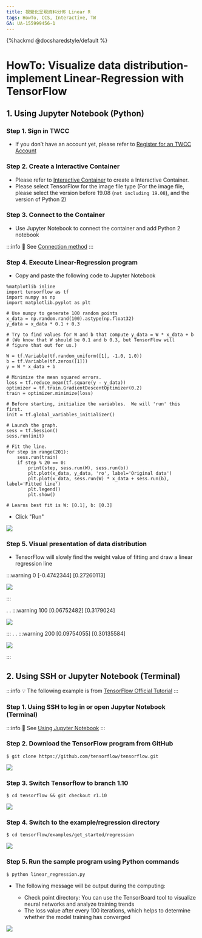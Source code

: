 ```yaml
---
title: 視覺化呈現資料分佈 Linear R
tags: HowTo, CCS, Interactive, TW
GA: UA-155999456-1
---
```


{%hackmd @docsharedstyle/default %}

# HowTo: Visualize data distribution-implement Linear-Regression with TensorFlow


## 1. Using Jupyter Notebook (Python)

### Step 1. Sign in TWCC

- If you don’t have an account yet, please refer to [Register for an TWCC Account](https://www.twcc.ai/doc?page=register_account)

### Step 2.  Create a Interactive Container

- Please refer to [Interactive Container](https://www.twcc.ai/doc?page=container#建立開發型容器) to create a Interactive Container.
- Please select TensorFlow for the image file type (For the image file, please select the version before 19.08 (`not including 19.08`), and the version of Python 2)


### Step 3. Connect to the Container

- Use Jupyter Notebook to connect the container and add Python 2 notebook

:::info
:book: See [Connection method](https://www.twcc.ai/doc?page=container#連線使用方式)
:::


### Step 4. Execute Linear-Regression program

- Copy and paste the following code to Jupyter Notebook

```python=
%matplotlib inline
import tensorflow as tf
import numpy as np
import matplotlib.pyplot as plt

# Use numpy to generate 100 random points
x_data = np.random.rand(100).astype(np.float32)
y_data = x_data * 0.1 + 0.3

# Try to find values for W and b that compute y_data = W * x_data + b
# (We know that W should be 0.1 and b 0.3, but TensorFlow will
# figure that out for us.)

W = tf.Variable(tf.random_uniform([1], -1.0, 1.0))
b = tf.Variable(tf.zeros([1]))
y = W * x_data + b

# Minimize the mean squared errors.
loss = tf.reduce_mean(tf.square(y - y_data))
optimizer = tf.train.GradientDescentOptimizer(0.2)
train = optimizer.minimize(loss)

# Before starting, initialize the variables.  We will 'run' this first.
init = tf.global_variables_initializer()

# Launch the graph.
sess = tf.Session()
sess.run(init)

# Fit the line.
for step in range(201):
    sess.run(train)
    if step % 20 == 0:
        print(step, sess.run(W), sess.run(b))
        plt.plot(x_data, y_data, 'ro', label='Original data')
        plt.plot(x_data, sess.run(W) * x_data + sess.run(b), label='Fitted line')
        plt.legend()
        plt.show()

# Learns best fit is W: [0.1], b: [0.3]
```

- Click "Run"

![](https://cos.twcc.ai/SYS-MANUAL/uploads/upload_d7aa8421020677a326adb22f508f0ef4.png)



### Step 5. Visual presentation of data distribution

- TensorFlow will slowly find the weight value of fitting and draw a linear regression line

:::warning
0 [-0.4742344] [0.27260113]

![](https://cos.twcc.ai/SYS-MANUAL/uploads/upload_8357da47a196fdb6c9d266d3c126c044.png)

:::

.
.
:::warning
100 [0.06752482] [0.3179024]

![](https://cos.twcc.ai/SYS-MANUAL/uploads/upload_ca75388d778df3563dde352580e55d48.png)



:::
.
.
:::warning
200 [0.09754055] [0.30135584]

![](https://cos.twcc.ai/SYS-MANUAL/uploads/upload_eee3d4e02db8e5cc405b7abcbd1669aa.png)

:::


## 2. Using SSH or Jupyter Notebook (Terminal)

:::info
:bulb: The following example is from [TensorFlow Official Tutorial](https://www.tensorflow.org/api_guides/python/regression_examples)
:::

### Step 1. Using SSH to log in or open Jupyter Notebook (Terminal)

:::info
:book: See [Using Jupyter Notebook](https://www.twcc.ai/doc?page=container#使用-Jupyter-Notebook)
:::

### Step 2. Download the TensorFlow program from GitHub

```bash=
$ git clone https://github.com/tensorflow/tensorflow.git
```

![](https://cos.twcc.ai/SYS-MANUAL/uploads/upload_94baa375f655c1c8a10cecd3ca0c0d4b.png)


### Step 3. Switch Tensorflow to branch 1.10

```bash=
$ cd tensorflow && git checkout r1.10
```
![](https://cos.twcc.ai/SYS-MANUAL/uploads/upload_6b54848bfd66229b4d336c2a804a4584.png)



### Step 4. Switch to the example/regression directory

```bash=
$ cd tensorflow/examples/get_started/regression
```

![](https://cos.twcc.ai/SYS-MANUAL/uploads/upload_5a7ccd02f252fa2873aa6b5ad6c7f3f3.png)


### Step 5. Run the sample program using Python commands

```bash=
$ python linear_regression.py
```

- The following message will be output during the computing:

    - Check point directory: You can use the TensorBoard tool to visualize neural networks and analyze training trends
    - The loss value after every 100 iterations, which helps to determine whether the model training has converged

![](https://cos.twcc.ai/SYS-MANUAL/uploads/upload_0c66fb2a3b252f1eac4ef50818c90af1.png)

